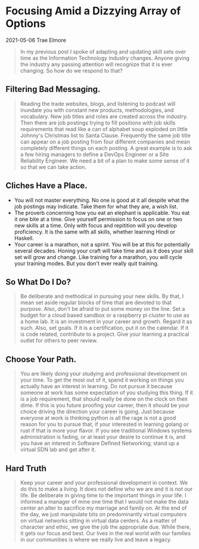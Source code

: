 # Focusing Amid a Dizzying Array of Options 
2021-05-06
Trae Elmore

>In my previous post I spoke of adapting and updating skill sets over time as the Information Technology industry changes. Anyone giving the industry any passing attention will recognize that it is ever changing. So how do we respond to that? 

## Filtering Bad Messaging. 
>Reading the trade websites, blogs, and listening to podcast will inundate you with constant new products, methodologies, and vocabulary. New job titles and roles are created across the industry. Then there are job postings trying to fill positions with job skills requirements that read like a can of alphabet soup exploded on little Johnny's Christmas list to Santa Clause. Frequently the same job title can appear on a job posting from four different companies and mean completely different things on each posting. A great example is to ask a few hiring managers to define a DevOps Engineer or a Site Reliability Engineer. We need a bit of a plan to make some sense of it so that we can take action. 

## Cliches Have a Place. 

- You will not master everything. No one is good at it all despite what the job postings may indicate. Take them for what they are, a wish list. 
- The proverb concerning how you eat an elephant is applicable. You eat it one bite at a time. Give yourself permission to focus on one or two new skills at a time. Only with focus and repitition will you develop proficiency. It is the same with all skills, whether learning Hindi or Haskell.
- Your career is a marathon, not a sprint. You will be at this for potentially several decades. Honing your craft will take time and as it does your skill set will grow and change. Like training for a marathon, you will cycle your training modes. But you don't ever really quit training. 

## So What Do I Do? 
>Be deliberate and methodical in pursuing your new skills. By that, I mean set aside regular blocks of time that are devoted to that purpose. Also, don't be afraid to put some money on the line. Set a budget for a cloud based sandbox or a raspberry pi cluster to use as a home lab. It is an investment in your career and growth. Regard it as such. Also, set goals. If it is a certification, put it on the calendar. If it is code related, contribute to a project. Give your learning a practical outlet for others to peer review. 

## Choose Your Path. 
>You are likely doing your studying and professional development on your time. To get the most out of it, spend it working on things you actually have an interest in learning. Do not pursue it because someone at work has some expectation of you studying this thing. If it is a job requirement, that should really be done on the clock on their dime. If this is you future proofing your career, then it should be your choice driving the direction your career is going. Just because everyone at work is thinking python is all the rage is not a good reason for you to pursue that, if your interested in learning golang or rust if that is more your flavor. If you see traditional Windows systems administration is fading, or at least your desire to continue it is, and you have an interest in Software Defined Networking; stand up a virtual SDN lab and get after it. 

## Hard Truth 
>Keep your career and your professional development in context. We do this to make a living. It does not define who we are and it is not our life. Be deliberate in giving time to the important things in your life. I informed a manager of mine one time that I would not make the data center an alter to sacrifice my marriage and family on. At the end of the day, we just manipulate bits on predominantly virtual computers on virtual networks sitting in virtual data centers. As a matter of character and ethic, we give the job the appropriate due. While there, it gets our focus and best. Our lives in the real world with our families in our communities is where we really live and leave a legacy.